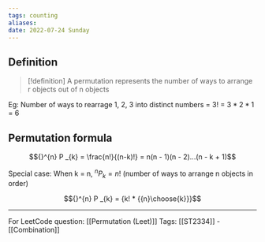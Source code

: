 ```yaml
---
tags: counting 
aliases: 
date: 2022-07-24 Sunday
---
```


## Definition

>[!definition]
> A permutation represents the number of ways to arrange r objects out of n objects

Eg: Number of ways to rearrage 1, 2, 3 into distinct numbers = 3! = $3 * 2 * 1$ = 6

## Permutation formula

$${}^{n} P _{k} = \frac{n!}{(n-k)!} = n(n - 1)(n - 2)...(n - k + 1)$$

Special case: When k = n, ${}^{n} P _{k} = n!$ (number of ways to arrange n objects in order)

$${}^{n} P _{k} = {k! * {{n}\choose{k}}}$$

--- 
For LeetCode question: [[Permutation (Leet)]]
Tags: [[ST2334]] - [[Combination]]
